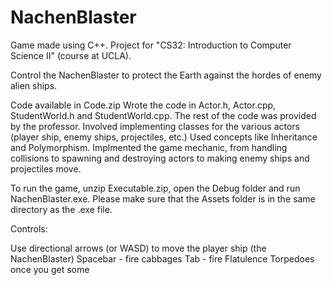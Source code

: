 # NachenBlaster

Game made using C++. Project for "CS32: Introduction to Computer Science II" (course at UCLA). 

Control the NachenBlaster to protect the Earth against the hordes of enemy alien ships.

Code available in Code.zip
Wrote the code in Actor.h, Actor.cpp, StudentWorld.h and StudentWorld.cpp. 
The rest of the code was provided by the professor. 
Involved implementing classes for the various actors (player ship, enemy ships, projectiles, etc.)
Used concepts like Inheritance and Polymorphism.
Implmented the game mechanic, from handling collisions to spawning and destroying actors 
to making enemy ships and projectiles move. 

To run the game, unzip Executable.zip, open the Debug folder and run NachenBlaster.exe. Please make sure that the Assets folder is in the same directory as the .exe file.

Controls:

Use directional arrows (or WASD) to move the player ship (the NachenBlaster)
Spacebar - fire cabbages
Tab - fire Flatulence Torpedoes once you get some
